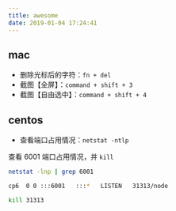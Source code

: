 ```yaml
---
title: awesome
date: 2019-01-04 17:24:41
---
```


## mac

- 删除光标后的字符：`fn + del`
- 截图【全屏】：`command + shift + 3`
- 截图【自由选中】：`command + shift + 4`

## centos

- 查看端口占用情况：`netstat -ntlp`
  
查看 6001 端口占用情况，并 `kill`

```bash
netstat -lnp | grep 6001

cp6  0 0 :::6001   :::*   LISTEN   31313/node

kill 31313
```